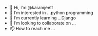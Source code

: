 - 👋 Hi, I’m @karamjeet1
- 👀 I’m interested in ...python programming
- 🌱 I’m currently learning ...Django
- 💞️ I’m looking to collaborate on ...
- 📫 How to reach me ...

<!---
karamjeet1/karamjeet1 is a ✨ special ✨ repository because its `README.md` (this file) appears on your GitHub profile.
You can click the Preview link to take a look at your changes.
--->
